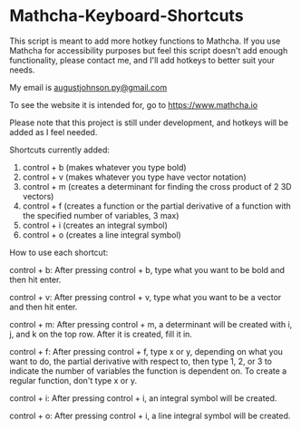 # Mathcha-Keyboard-Shortcuts
This script is meant to add more hotkey functions to Mathcha. If you use Mathcha for accessibility purposes but feel this script doesn't add enough functionality, please contact me, and I'll add hotkeys to better suit your needs.

My email is augustjohnson.py@gmail.com

To see the website it is intended for, go to https://www.mathcha.io

Please note that this project is still under development, and hotkeys will be added as I feel needed.

Shortcuts currently added:
1. control + b (makes whatever you type bold)
2. control + v (makes whatever you type have vector notation)
3. control + m (creates a determinant for finding the cross product of 2 3D vectors)
4. control + f (creates a function or the partial derivative of a function with the specified number of variables, 3 max)
5. control + i (creates an integral symbol)
6. control + o (creates a line integral symbol)

How to use each shortcut:

control + b:
After pressing control + b, type what you want to be bold and then hit enter.

control + v:
After pressing control + v, type what you want to be a vector and then hit enter.

control + m:
After pressing control + m, a determinant will be created with i, j, and k on the top row. After it is created, fill it in.

control + f:
After pressing control + f, type x or y, depending on what you want to do, the partial derivative with respect to, then type 1, 2, or 3 to indicate the number of variables the function is dependent on. To create a regular function, don't type x or y.

control + i:
After pressing control + i, an integral symbol will be created.

control + o:
After pressing control + i, a line integral symbol will be created.
